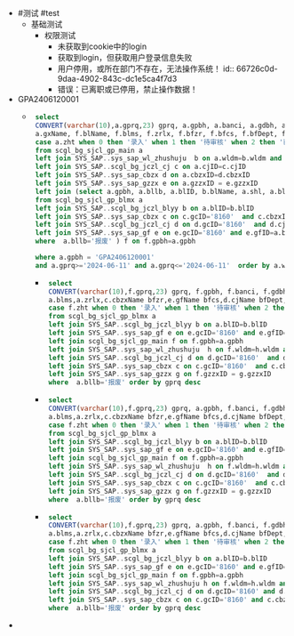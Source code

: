 - #测试 #test
	- 基础测试
		- 权限测试
			- 未获取到cookie中的login
			- 获取到login，但获取用户登录信息失败
			- 用户停用，或所在部门不存在，无法操作系统！
			  id:: 66726c0d-9daa-4902-843c-dc1e5ca4f7d3
			- 错误：已离职或已停用，禁止操作数据！
- GPA2406120001
	- ```sql
	   select 
	   CONVERT(varchar(10),a.gprq,23) gprq, a.gpbh, a.banci, a.gdbh, a.wldm, b.wlName, c.cjName, d.cbzxName, a.gxh,
	   a.gxName, f.blName, f.blms, f.zrlx, f.bfzr, f.bfcs, f.bfDept, f.shl,
	   case a.zht when 0 then '录入' when 1 then '待审核' when 2 then '已审核'  when 8 then '已取消' when 9 then '已删除' end zht
	   from scgl_bg_sjcl_gp_main a  
	   left join SYS_SAP..sys_sap_wl_zhushuju  b on a.wldm=b.wldm and a.gcID=b.gcID 
	   left join SYS_SAP..scgl_bg_jczl_cj c on a.cjID=c.cjID  
	   left join SYS_SAP..sys_sap_cbzx d on a.cbzxID=d.cbzxID  
	   left join SYS_SAP..sys_sap_gzzx e on a.gzzxID = e.gzzxID   
	   left join (select a.gpbh, a.bllb, a.blID, b.blName, a.shl, a.blms, c.cbzxName bfzr, d.cjName bfDept, e.gfName bfcs, a.zrlx
	   from scgl_bg_sjcl_gp_blmx a
	   left join SYS_SAP..scgl_bg_jczl_blyy b on a.blID=b.blID 
	   left join SYS_SAP..sys_sap_cbzx c on c.gcID='8160'  and c.cbzxID=a.bfzr
	   left join SYS_SAP..scgl_bg_jczl_cj d on d.gcID='8160'  and d.cjID=a.bfDept
	   left join SYS_SAP..sys_sap_gf e on e.gcID='8160' and e.gfID=a.bfcs
	   where  a.bllb='报废' ) f on f.gpbh=a.gpbh
	  
	   where a.gpbh = 'GPA2406120001'
	   and a.gprq>='2024-06-11' and a.gprq<='2024-06-11'  order by a.whrq desc  
	  ```
		- ```sql
		   select 
		   CONVERT(varchar(10),f.gprq,23) gprq, f.gpbh, f.banci, f.gdbh, f.wldm, h.wlName,d.cjName, c.cbzxName,f.gxh,f.gxName,b.blName,
		   a.blms,a.zrlx,c.cbzxName bfzr,e.gfName bfcs,d.cjName bfDept,a.shl,
		   case f.zht when 0 then '录入' when 1 then '待审核' when 2 then '已审核'  when 8 then '已取消' when 9 then '已删除' end zht
		   from scgl_bg_sjcl_gp_blmx a
		   left join SYS_SAP..scgl_bg_jczl_blyy b on a.blID=b.blID 
		   left join SYS_SAP..sys_sap_gf e on e.gcID='8160' and e.gfID=a.bfcs
		   left join scgl_bg_sjcl_gp_main f on f.gpbh=a.gpbh
		   left join SYS_SAP..sys_sap_wl_zhushuju  h on f.wldm=h.wldm and f.gcID=h.gcID 
		   left join SYS_SAP..scgl_bg_jczl_cj d on d.gcID='8160'  and d.cjID=a.bfDept and d.cjID=f.cjID
		   left join SYS_SAP..sys_sap_cbzx c on c.gcID='8160'  and c.cbzxID=a.bfzr and f.cbzxID=c.cbzxID
		   left join SYS_SAP..sys_sap_gzzx g on f.gzzxID = g.gzzxID
		   where  a.bllb='报废' order by gprq desc
		  ```
		- ```sql
		   select 
		   CONVERT(varchar(10),f.gprq,23) gprq, a.gpbh, f.banci, f.gdbh, f.wldm, h.wlName,d.cjName, c.cbzxName,f.gxh,f.gxName,b.blName,
		   a.blms,a.zrlx,c.cbzxName bfzr,e.gfName bfcs,d.cjName bfDept,a.shl,
		   case f.zht when 0 then '录入' when 1 then '待审核' when 2 then '已审核'  when 8 then '已取消' when 9 then '已删除' end zht
		   from scgl_bg_sjcl_gp_blmx a
		   left join SYS_SAP..scgl_bg_jczl_blyy b on a.blID=b.blID 
		   left join SYS_SAP..sys_sap_gf e on e.gcID='8160' and e.gfID=a.bfcs
		   left join scgl_bg_sjcl_gp_main f on f.gpbh=a.gpbh
		   left join SYS_SAP..sys_sap_wl_zhushuju  h on f.wldm=h.wldm and f.gcID=h.gcID 
		   left join SYS_SAP..scgl_bg_jczl_cj d on d.gcID='8160'  and d.cjID=a.bfDept and d.cjID=f.cjID
		   left join SYS_SAP..sys_sap_cbzx c on c.gcID='8160'  and c.cbzxID=a.bfzr and f.cbzxID=c.cbzxID
		   left join SYS_SAP..sys_sap_gzzx g on f.gzzxID = g.gzzxID
		   where  a.bllb='报废' order by gprq desc
		  ```
		- ```sql
		   select 
		   CONVERT(varchar(10),f.gprq,23) gprq, a.gpbh, f.banci, f.gdbh, f.wldm, h.wlName,d.cjName, c.cbzxName,f.gxh,f.gxName,b.blName,
		   a.blms,a.zrlx,c.cbzxName bfzr,e.gfName bfcs,d.cjName bfDept,a.shl,
		   case f.zht when 0 then '录入' when 1 then '待审核' when 2 then '已审核'  when 8 then '已取消' when 9 then '已删除' end zht
		   from scgl_bg_sjcl_gp_blmx a
		   left join SYS_SAP..scgl_bg_jczl_blyy b on a.blID=b.blID 
		   left join SYS_SAP..sys_sap_gf e on e.gcID='8160' and e.gfID=a.bfcs
		   left join scgl_bg_sjcl_gp_main f on f.gpbh=a.gpbh
		   left join SYS_SAP..sys_sap_wl_zhushuju h on f.wldm=h.wldm and f.gcID=h.gcID 
		   left join SYS_SAP..scgl_bg_jczl_cj d on d.gcID='8160' and d.cjID=a.bfDept and d.cjID=f.cjID
		   left join SYS_SAP..sys_sap_cbzx c on c.gcID='8160' and c.cbzxID=a.bfzr and f.cbzxID=c.cbzxID
		   where  a.bllb='报废' order by gprq desc
		  ```
-